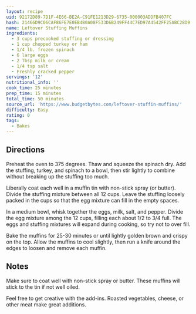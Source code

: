 ```yaml
---
layout: recipe
uid: 92172D89-7D1F-4E66-BE2A-C91FE1213D29-6735-000003ADDFB407FC
hash: 21466D9C06CAF86FE7E0EB4B0A08F533D6B249FF44C7ED97A4542FF25ABC28D9
name: Leftover Stuffing Muffins
ingredients:
  - 3 cups precooked stuffing or dressing
  - 1 cup chopped turkey or ham
  - 1/4 lb. frozen spinach
  - 6 large eggs
  - 2 Tbsp milk or cream
  - 1/4 tsp salt
  - Freshly cracked pepper
servings: '12'
nutritional_info: ''
cook_time: 25 minutes
prep_time: 15 minutes
total_time: 50 minutes
source_url: 'https://www.budgetbytes.com/leftover-stuffin-muffins/'
difficulty: Easy
rating: 0
tags:
  - Bakes
---
```


## Directions

Preheat the oven to 375 degrees. Thaw and squeeze the spinach dry. Add the stuffing, turkey, and spinach to a bowl, then stir lightly to combine without breaking up the stuffing too much.

Liberally coat each well in a muffin tin with non-stick spray (or butter). Divide the stuffing mixture between all 12 cups. Leave the stuffing loosely packed in the cups so that the egg mixture can fill in the empty spaces.

In a medium bowl, whisk together the eggs, milk, salt, and pepper. Divide the egg mixture among the 12 cups, filling each about 1/2 to 3/4 full. The eggs and stuffing mixtures will expand during cooking, so try not to over fill.

Bake the muffins for 25-30 minutes or until lightly golden brown and crispy on the top. Allow the muffins to cool slightly, then run a knife around the edges to loosen and remove each muffin.
## Notes

Make sure to coat well with non-stick spray or butter. These muffins will stick to the tin if not well oiled.

Feel free to get creative with the add-ins. Roasted vegetables, cheese, or other meat make great additions.
